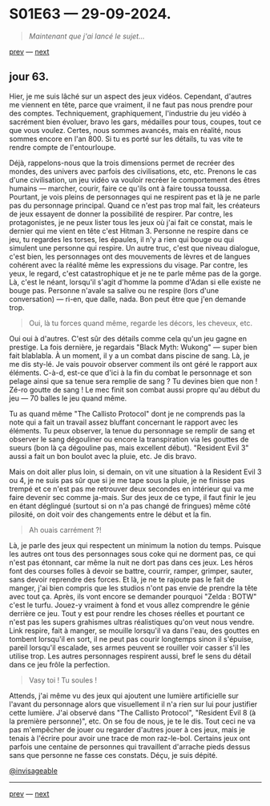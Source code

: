 # S01E63 — 29-09-2024.

> *Maintenant que j'ai lancé le sujet...*

[prev](S01E62-28-09-2024.md) — [next](S01E64-30-09-2024.md)   

## jour 63.

Hier, je me suis lâché sur un aspect des jeux vidéos. Cependant, d'autres me viennent en tête, parce que vraiment, il ne faut pas nous prendre pour des comptes. Techniquement, graphiquement, l'industrie du jeu vidéo à sacrément bien évoluer, bravo les gars, médailles pour tous, coupes, tout ce que vous voulez. Certes, nous sommes avancés, mais en réalité, nous sommes encore en l'an 800. Si tu es porté sur les détails, tu vas vite te rendre compte de l'entourloupe.    

Déjà, rappelons-nous que la trois dimensions permet de recréer des mondes, des univers avec parfois des civilisations, etc, etc. Prenons le cas d'une civilisation, un jeu vidéo va vouloir recréer le comportement des êtres humains — marcher, courir, faire ce qu'ils ont à faire toussa toussa. Pourtant, je vois pleins de personnages qui ne respirent pas et là je ne parle pas du personnage principal. Quand ce n'est pas trop mal fait, les créateurs de jeux essayent de donner la possibilité de respirer. Par contre, les protagonistes, je ne peux lister tous les jeux où j'ai fait ce constat, mais le dernier qui me vient en tête c'est Hitman 3. Personne ne respire dans ce jeu, tu regardes les torses, les épaules, il n'y a rien qui bouge ou qui simulent une personne qui respire. Un autre truc, c'est que niveau dialogue, c'est bien, les personnages ont des mouvements de lèvres et de langues cohérent avec la réalité même les expressions du visage. Par contre, les yeux, le regard, c'est catastrophique et je ne te parle même pas de la gorge. Là, c'est le néant, lorsqu'il s'agit d'homme la pomme d'Adan si elle existe ne bouge pas. Personne n'avale sa salive ou ne respire (lors d'une conversation) — ri-en, que dalle, nada. Bon peut être que j'en demande trop.

> Oui, là tu forces quand même, regarde les décors, les cheveux, etc.

Oui oui à d'autres. C'est sûr des détails comme cela qu'un jeu gagne en prestige. La fois dernière, je regardais "Black Myth: Wukong" — super bien fait blablabla. À un moment, il y a un combat dans piscine de sang. Là, je me dis sty-lé. Je vais pouvoir observer comment ils ont géré le rapport aux éléments. C-à-d, est-ce que d'ici à la fin du combat le personnage et son pelage ainsi que sa tenue sera remplie de sang ? Tu devines bien que non ! Zé-ro goutte de sang ! Le mec finit son combat aussi propre qu'au début du jeu — 70 balles le jeu quand même.

Tu as quand même "The Callisto Protocol" dont je ne comprends pas la note qui a fait un travail assez bluffant concernant le rapport avec les éléments. Tu peux observer, la tenue du personnage se remplir de sang et observer le sang dégouliner ou encore la transpiration via les gouttes de sueurs (bon là ça dégouline pas, mais excellent début). "Resident Evil 3" aussi a fait un bon boulot avec la pluie, etc. Je dis bravo.

Mais on doit aller plus loin, si demain, on vit une situation à la Resident Evil 3 ou 4, je ne suis pas sûr que si je me tape sous la pluie, je ne finisse pas trempé et ce n'est pas me retrouver deux secondes en intérieur qui va me faire devenir sec comme ja-mais. Sur des jeux de ce type, il faut finir le jeu en étant déglingué (surtout si on n'a pas changé de fringues) même côté pilosité, on doit voir des changements entre le début et la fin.

> Ah ouais carrément ?!

Là, je parle des jeux qui respectent un minimum la notion du temps. Puisque les autres ont tous des personnages sous coke qui ne dorment pas, ce qui n'est pas étonnant, car même la nuit ne dort pas dans ces jeux. Les héros font des courses folles à devoir se battre, courrir, ramper, grimper, sauter, sans devoir reprendre des forces. Et là, je ne te rajoute pas le fait de manger, j'ai bien compris que les studios n'ont pas envie de prendre la tête avec tout ça. Après, ils vont encore se demander pourquoi "Zelda : BOTW" c'est le turfu. Jouez-y vraiment à fond et vous allez comprendre le génie derrière ce jeu. Tout y est pour rendre les choses réelles et pourtant ce n'est pas les supers grahismes ultras réalistiques qu'on veut nous vendre. Link respire, fait à manger, se mouille lorsqu'il va dans l'eau, des gouttes en tombent lorsqu'il en sort, il ne peut pas courir longtemps sinon il s'épuise, pareil lorsqu'il escalade, ses armes peuvent se rouiller voir casser s'il les utilise trop. Les autres personnages respirent aussi, bref le sens du détail dans ce jeu frôle la perfection.

> Vasy toi ! Tu soules !

Attends, j'ai même vu des jeux qui ajoutent une lumière artificielle sur l'avant du personnage alors que visuellement il n'a rien sur lui pour justifier cette lumière. J'ai observé dans "The Callisto Protocol", "Resident Evil 8 (à la première personne)", etc. On se fou de nous, je te le dis. Tout ceci ne va pas m'empêcher de jouer ou regarder d'autres jouer à ces jeux, mais je tenais à l'écrire pour avoir une trace de mon raz-le-bol. Certains jeux ont parfois une centaine de personnes qui travaillent d'arrache pieds dessus sans que personne ne fasse ces constats. Déçu, je suis dépité.

[@invisageable](https://twitter.com/invisageable)   

---

[prev](S01E62-28-09-2024.md) — [next](S01E64-30-09-2024.md)   
